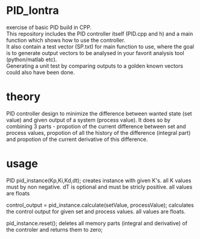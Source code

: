 # PID_Iontra
 exercise of basic PID build in CPP.  
 This repository includes the PID controller itself (PID.cpp and h) and a main function which shows how to use the controller.  
 It also contain a test vector (SP.txt) for main function to use, where the goal is to generate output vectors to be analysed in your favorit analysis tool (python/matlab etc).   
 Generating a unit test by comparing outputs to a golden known vectors could also have been done.  
 
 # theory
 PID controller design to minimize the difference between wanted state (set value) and given output of a system (process value).
 It does so by combining 3 parts - propotion of the current difference between set and process values,
 propotion of all the history of the difference (integral part) and propotion of the current derivative of this difference.
 
 # usage
 PID pid_instance(Kp,Ki,Kd,dt);
 creates instance with given K's. all K values must by non negative.
 dT is optional and must be stricly positive.
 all values are floats
 
 control_output = pid_instance.calculate(setValue, processValue);
 calculates the control output for given set and process values.
 all values are floats.
 
 pid_instance.reset();
 deletes all memory parts (integral and derivative)  of the controler and returns them to zero;
